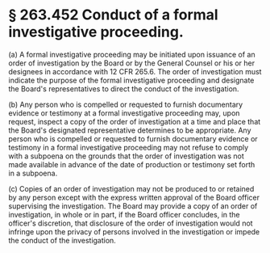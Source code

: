 # § 263.452   Conduct of a formal investigative proceeding.

(a) A formal investigative proceeding may be initiated upon issuance of an order of investigation by the Board or by the General Counsel or his or her designees in accordance with 12 CFR 265.6. The order of investigation must indicate the purpose of the formal investigative proceeding and designate the Board's representatives to direct the conduct of the investigation.


(b) Any person who is compelled or requested to furnish documentary evidence or testimony at a formal investigative proceeding may, upon request, inspect a copy of the order of investigation at a time and place that the Board's designated representative determines to be appropriate. Any person who is compelled or requested to furnish documentary evidence or testimony in a formal investigative proceeding may not refuse to comply with a subpoena on the grounds that the order of investigation was not made available in advance of the date of production or testimony set forth in a subpoena.


(c) Copies of an order of investigation may not be produced to or retained by any person except with the express written approval of the Board officer supervising the investigation. The Board may provide a copy of an order of investigation, in whole or in part, if the Board officer concludes, in the officer's discretion, that disclosure of the order of investigation would not infringe upon the privacy of persons involved in the investigation or impede the conduct of the investigation.






